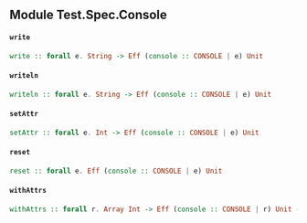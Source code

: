 ## Module Test.Spec.Console

#### `write`

``` purescript
write :: forall e. String -> Eff (console :: CONSOLE | e) Unit
```

#### `writeln`

``` purescript
writeln :: forall e. String -> Eff (console :: CONSOLE | e) Unit
```

#### `setAttr`

``` purescript
setAttr :: forall e. Int -> Eff (console :: CONSOLE | e) Unit
```

#### `reset`

``` purescript
reset :: forall e. Eff (console :: CONSOLE | e) Unit
```

#### `withAttrs`

``` purescript
withAttrs :: forall r. Array Int -> Eff (console :: CONSOLE | r) Unit -> Eff (console :: CONSOLE | r) Unit
```


